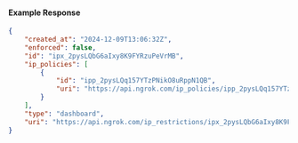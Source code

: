 <!-- Code generated for API Clients. DO NOT EDIT. -->

#### Example Response

```json
{
	"created_at": "2024-12-09T13:06:32Z",
	"enforced": false,
	"id": "ipx_2pysLQbG6aIxy8K9FYRzuPeVrMB",
	"ip_policies": [
		{
			"id": "ipp_2pysLQq157YTzPNikO8uRppN1QB",
			"uri": "https://api.ngrok.com/ip_policies/ipp_2pysLQq157YTzPNikO8uRppN1QB"
		}
	],
	"type": "dashboard",
	"uri": "https://api.ngrok.com/ip_restrictions/ipx_2pysLQbG6aIxy8K9FYRzuPeVrMB"
}
```
